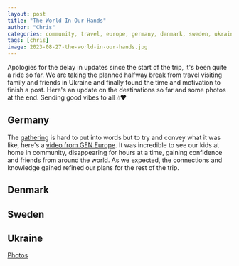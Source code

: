 ```yaml
---
layout: post
title: "The World In Our Hands"
author: "Chris"
categories: community, travel, europe, germany, denmark, sweden, ukraine
tags: [chris]
image: 2023-08-27-the-world-in-our-hands.jpg
---
```


Apologies for the delay in updates since the start of the trip, it's been quite a ride so far. We are taking the planned halfway break from travel visiting family and friends in Ukraine and finally found the time and motivation to finish a post. Here's an update on the destinations so far and some photos at the end. Sending good vibes to all 🎶❤️ 

## Germany
The [gathering](https://ecovillagegathering.org) is hard to put into words but to try and convey what it was like, here's a [video from GEN Europe](https://youtu.be/syxFDTvYHDI?si=JtYmoQYqODTFtrDG). It was incredible to see our kids at home in community, disappearing for hours at a time, gaining confidence and friends from around the world. As we expected, the connections and knowledge gained refined our plans for the rest of the trip.

## Denmark


## Sweden

## Ukraine


[Photos](https://photos.app.goo.gl/r6qWZUxnkX384m5fA)
